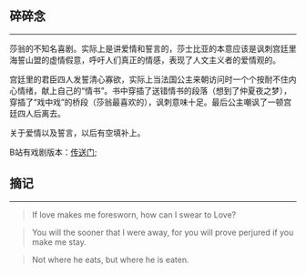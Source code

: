 ## 碎碎念
----
莎翁的不知名喜剧。实际上是讲爱情和誓言的，莎士比亚的本意应该是讽刺宫廷里海誓山盟的虚情假意，呼吁人们真正的情感，表现了人文主义者的爱情观的。

宫廷里的君臣四人发誓清心寡欲，实际上当法国公主来朝访问时一个个按耐不住内心情绪，献上自己的“情书”。书中穿插了送错情书的段落（想到了仲夏夜之梦），穿插了“戏中戏”的桥段（莎翁最喜欢的），讽刺意味十足。最后公主嘲讽了一顿宫廷四人后离去。

关于爱情以及誓言，以后有空填补上。

B站有戏剧版本：[传送门](https://www.bilibili.com/video/BV1S54y1D7bA/);

## 摘记
----

> If love makes me foresworn, how can I swear to Love? 

> You will the sooner that I were away, for you will prove perjured if you make me stay.

> Not where he eats, but where he is eaten.
